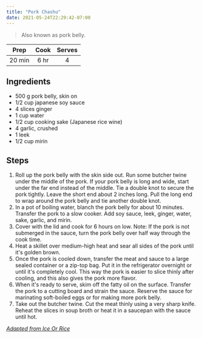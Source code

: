 ```yaml
---
title: "Pork Chashu"
date: 2021-05-24T22:29:42-07:00
---
```


> Also known as pork belly.

| Prep   | Cook | Serves |
| :----: | :----: | :----: |
| 20 min | 6 hr | 4 |

## Ingredients
- 500 g pork belly, skin on
- 1/2 cup japanese soy sauce
- 4 slices ginger
- 1 cup water
- 1/2 cup cooking sake (Japanese rice wine)
- 4 garlic, crushed
- 1 leek
- 1/2 cup mirin
## Steps
1. Roll up the pork belly with the skin side out. Run some butcher twine under the middle of the pork. If your pork belly is long and wide, start under the far end instead of the middle. Tie a double knot to secure the pork tightly. Leave the short end about 2 inches long. Pull the long end to wrap around the pork belly and tie another double knot.
2. In a pot of boiling water, blanch the pork belly for about 10 minutes. Transfer the pork to a slow cooker. Add soy sauce, leek, ginger, water, sake, garlic, and mirin.
3. Cover with the lid and cook for 6 hours on low. Note: If the pork is not submerged in the sauce, turn the pork belly over half way through the cook time.
4. Heat a skillet over medium-high heat and sear all sides of the pork until it's golden brown.
5. Once the pork is cooled down, transfer the meat and sauce to a large sealed container or a zip-top bag. Put it in the refrigerator overnight or until it's completely cool. This way the pork is easier to slice thinly after cooling, and this also gives the pork more flavor.
6. When it's ready to serve, skim off the fatty oil on the surface. Transfer the pork to a cutting board and strain the sauce. Reserve the sauce for marinating soft-boiled eggs or for making more pork belly.
7. Take out the butcher twine. Cut the meat thinly using a very sharp knife. Reheat the slices in soup broth or heat it in a saucepan with the sauce until hot.

_[Adapted from Ice Or Rice](https://www.iceorrice.com/rolled-chashu-for-ramen-instant-pot/)_
